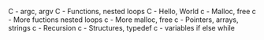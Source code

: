 C - argc, argv
C - Functions, nested loops
C - Hello, World
c - Malloc, free
c - More fuctions nested loops
c - More malloc, free
c - Pointers, arrays, strings
c - Recursion
c - Structures, typedef
c - variables if else while
